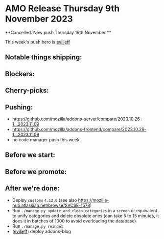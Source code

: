 # AMO Release Thursday 9th November 2023

**Cancelled.  New push Thursday 16th November **

This week's push hero is [eviljeff](https://github.com/eviljeff)

## Notable things shipping:

## Blockers:

## Cherry-picks:
  
## Pushing:

- https://github.com/mozilla/addons-server/compare/2023.10.26-1...2023.11.09
- https://github.com/mozilla/addons-frontend/compare/2023.10.26-1...2023.11.09
- no code manager push this week

## Before we start:

## Before we promote:

## After we're done:
- Deploy `customs` `4.12.0` (see also https://mozilla-hub.atlassian.net/browse/SVCSE-1578)
- Run `./manage.py update_and_clean_categories` in a `screen` or equivalent to unify categories and delete obsolete ones (can take 5 to 15 minutes, it does it in batches of 1000 to avoid overloading the database)
- Run `./manage.py reindex`
- ([eviljeff](https://github.com/eviljeff)) deploy addons-blog 
